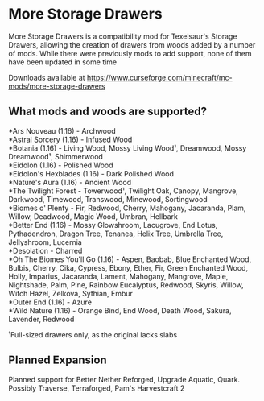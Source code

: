 
More Storage Drawers
====================
More Storage Drawers is a compatibility mod for Texelsaur's Storage Drawers, allowing the creation of drawers from woods added by a number of mods.  While there were previously mods to add support, none of them have been updated in some time

Downloads available at https://www.curseforge.com/minecraft/mc-mods/more-storage-drawers

What mods and woods are supported?
----------------------------------

*Ars Nouveau (1.16) - Archwood <br />
*Astral Sorcery (1.16) - Infused Wood <br />
*Botania (1.16) - Living Wood, Mossy Living Wood¹, Dreamwood, Mossy Dreamwood¹, Shimmerwood <br />
*Eidolon (1.16) - Polished Wood <br />
*Eidolon's Hexblades (1.16) - Dark Polished Wood <br />
*Nature's Aura (1.16) - Ancient Wood <br />
*The Twilight Forest - Towerwood¹, Twilight Oak, Canopy, Mangrove, Darkwood, Timewood, Transwood, Minewood, Sortingwood <br />
*Biomes o' Plenty - Fir, Redwood, Cherry, Mahogany, Jacaranda, Plam, Willow, Deadwood, Magic Wood, Umbran, Hellbark <br />
*Better End (1.16) - Mossy Glowshroom, Lacugrove, End Lotus, Pythadendron, Dragon Tree, Tenanea, Helix Tree, Umbrella Tree, Jellyshroom, Lucernia <br />
*Desolation - Charred <br />
*Oh The Biomes You'll Go (1.16) - Aspen, Baobab, Blue Enchanted Wood, Bulbis, Cherry, Cika, Cypress, Ebony, Ether, Fir, Green Enchanted Wood, Holly, Imparius, Jacaranda, Lament, Mahogany, Mangrove, Maple, Nightshade, Palm, Pine, Rainbow Eucalyptus, Redwood, Skyris, Willow, Witch Hazel, Zelkova, Sythian, Embur <br />
*Outer End (1.16) - Azure <br />
*Wild Nature (1.16) - Orange Bind, End Wood, Death Wood, Sakura, Lavender, Redwood <br />

¹Full-sized drawers only, as the original lacks slabs

Planned Expansion
-----------------
Planned support for Better Nether Reforged, Upgrade Aquatic, Quark. Possibly Traverse, Terraforged, Pam's Harvestcraft 2
